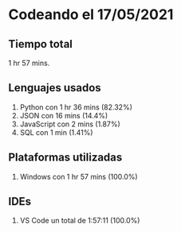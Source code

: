 # Codeando el 17/05/2021

## Tiempo total
1 hr 57 mins.

## Lenguajes usados
1. Python con 1 hr 36 mins (82.32%)
1. JSON con 16 mins (14.4%)
1. JavaScript con 2 mins (1.87%)
1. SQL con 1 min (1.41%)

## Plataformas utilizadas
1. Windows con 1 hr 57 mins (100.0%)

## IDEs
1. VS Code un total de 1:57:11 (100.0%)
